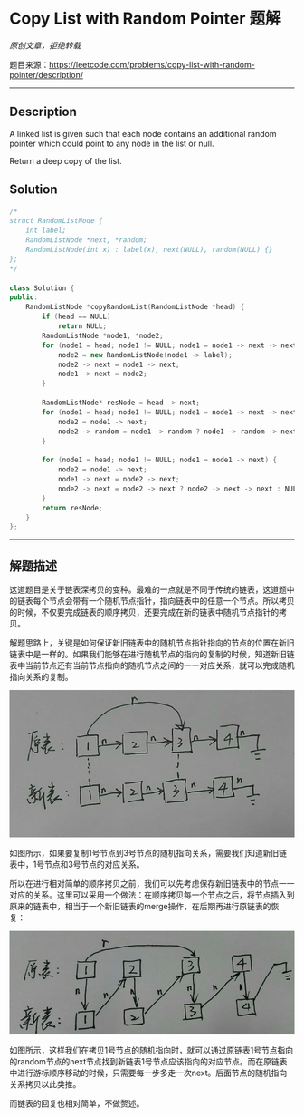 # Copy List with Random Pointer 题解

*原创文章，拒绝转载*

题目来源：https://leetcode.com/problems/copy-list-with-random-pointer/description/

------

## Description

A linked list is given such that each node contains an additional random pointer which could point to any node in the list or null.

Return a deep copy of the list.

## Solution
```cpp
/*
struct RandomListNode {
    int label;
    RandomListNode *next, *random;
    RandomListNode(int x) : label(x), next(NULL), random(NULL) {}
};
*/

class Solution {
public:
    RandomListNode *copyRandomList(RandomListNode *head) {
        if (head == NULL)
            return NULL;
        RandomListNode *node1, *node2;
        for (node1 = head; node1 != NULL; node1 = node1 -> next -> next) {
            node2 = new RandomListNode(node1 -> label);
            node2 -> next = node1 -> next;
            node1 -> next = node2;
        }

        RandomListNode* resNode = head -> next;
        for (node1 = head; node1 != NULL; node1 = node1 -> next -> next) {
            node2 = node1 -> next;
            node2 -> random = node1 -> random ? node1 -> random -> next : NULL;
        }

        for (node1 = head; node1 != NULL; node1 = node1 -> next) {
            node2 = node1 -> next;
            node1 -> next = node2 -> next;
            node2 -> next = node2 -> next ? node2 -> next -> next : NULL;
        }
        return resNode;
    }
};

```

------

## 解题描述

这道题目是关于链表深拷贝的变种。最难的一点就是不同于传统的链表，这道题中的链表每个节点会带有一个随机节点指针，指向链表中的任意一个节点。所以拷贝的时候，不仅要完成链表的顺序拷贝，还要完成在新的链表中随机节点指针的拷贝。

解题思路上，关键是如何保证新旧链表中的随机节点指针指向的节点的位置在新旧链表中是一样的。如果我们能够在进行随机节点的指向的复制的时候，知道新旧链表中当前节点还有当前节点指向的随机节点之间的一一对应关系，就可以完成随机指向关系的复制。

![pic1](img/pic1.png)

如图所示，如果要复制1号节点到3号节点的随机指向关系，需要我们知道新旧链表中，1号节点和3号节点的对应关系。

所以在进行相对简单的顺序拷贝之前，我们可以先考虑保存新旧链表中的节点一一对应的关系。这里可以采用一个做法：在顺序拷贝每一个节点之后，将节点插入到原来的链表中，相当于一个新旧链表的merge操作，在后期再进行原链表的恢复：

![pic2](img/pic2.png)

如图所示，这样我们在拷贝1号节点的随机指向时，就可以通过原链表1号节点指向的random节点的next节点找到新链表1号节点应该指向的对应节点。而在原链表中进行游标顺序移动的时候，只需要每一步多走一次next。后面节点的随机指向关系拷贝以此类推。

而链表的回复也相对简单，不做赘述。
